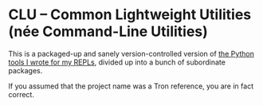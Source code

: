 CLU – Common Lightweight Utilities (née Command-Line Utilities)
==================================================

This is a packaged-up and sanely version-controlled version of [the Python tools I wrote for my REPLs](https://github.com/fish2000/homage/blob/master/.script-bin/replutilities.py), divided up into
a bunch of subordinate packages.

If you assumed that the project name was a Tron reference, you are in fact correct.